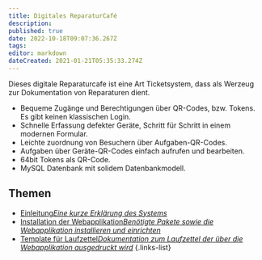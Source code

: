 ```yaml
---
title: Digitales ReparaturCafé
description: 
published: true
date: 2022-10-18T09:07:36.267Z
tags: 
editor: markdown
dateCreated: 2021-01-21T05:35:33.274Z
---
```


Dieses digitale Reparaturcafe ist eine Art Ticketsystem, dass als Werzeug zur Dokumentation von Reparaturen dient.
- Bequeme Zugänge und Berechtigungen über QR-Codes, bzw. Tokens. Es gibt keinen klassischen Login.
- Schnelle Erfassung defekter Geräte, Schritt für Schritt in einem modernen Formular.
- Leichte zuordnung von Besuchern über Aufgaben-QR-Codes.
- Aufgaben über Geräte-QR-Codes einfach aufrufen und bearbeiten.
- 64bit Tokens als QR-Code.
- MySQL Datenbank mit solidem Datenbankmodell.
 
## Themen
- [Einleitung*Eine kurze Erklärung des Systems*](/digitales_reparaturcafe/einleitung)
- [Installation der Webapplikation*Benötigte Pakete sowie die Webapplikation installieren und einrichten*](/digitales_reparaturcafe/webapplikation_install)
- [Template für Laufzettel*Dokumentation zum Laufzettel der über die Webapplikation ausgedruckt wird*](/digitales_reparaturcafe/printout_template)
{.links-list}


